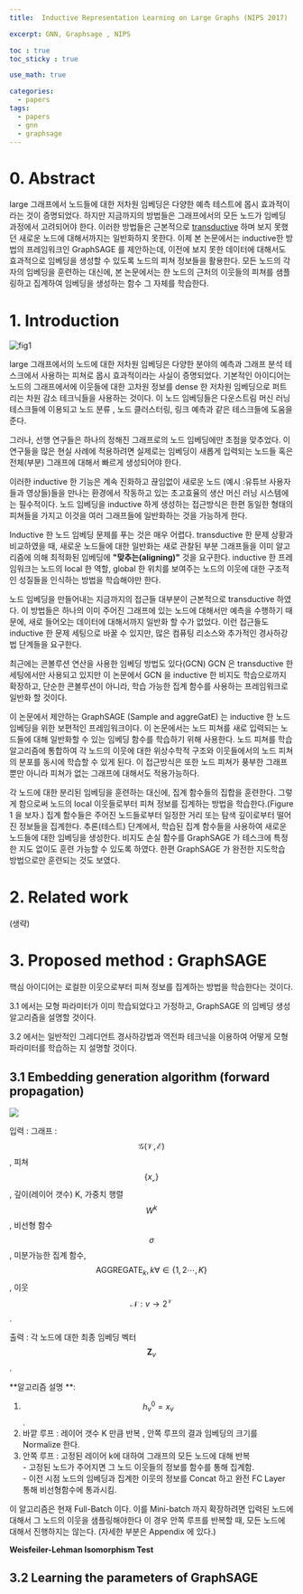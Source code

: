 ```yaml
---
title:  Inductive Representation Learning on Large Graphs (NIPS 2017)

excerpt: GNN, Graphsage , NIPS

toc : true
toc_sticky : true  

use_math: true

categories:
  - papers
tags:
  - papers
  - gnn
  - graphsage
---
```


# 0. Abstract

large 그래프에서 노드들에 대한 저차원 임베딩은 다양한 예측 테스트에 몹시 효과적이라는 것이 증명되었다. 하지만 지금까지의 방법들은 그래프에서의 모든 노드가 임베딩 과정에서 고려되어야 한다. 이러한 방법들은 
근본적으로 [transductive](https://en.wikipedia.org/wiki/Transduction_(machine_learning)) 하며 보지 못했던 새로운 노드에 대해서까지는 일반화하지 못한다. 이제
본 논문에서는 inductive한 방법의 프레임워크인 GraphSAGE 를 제안하는데, 이전에 보지 못한 데이터에
대해서도 효과적으로 임베딩을 생성할 수 있도록 노드의 피쳐 정보들을 활용한다. 모든 노드의 각자의 임베딩을 훈련하는 대신에, 
본 논문에서는 한 노드의 근처의 이웃들의 피쳐를 샘플링하고 집계하여
임베딩을 생성하는 함수 그 자체를 학습한다. 

# 1. Introduction 

![fig1](https://user-images.githubusercontent.com/113276452/243048496-7a3f6e99-44d0-4af9-8672-872bb7b41fcc.png)

large 그래프에서의 노드에 대한 저차원 임베딩은 다양한 분야의 예측과 그래프 분석 테스크에서 사용하는
피쳐로 몹시 효과적이라는 사실이 증명되었다. 기본적인 아이디어는 노드의 그래프에서에 이웃들에 대한 고차원 정보를 
dense 한 저차원 임베딩으로 퍼트리는 차원 감소 테크닉들을 사용하는 것이다. 
이 노드 임베딩들은 다운스트림 머신 러닝 테스크들에 이용되고 노드 분류 , 노드 클러스터링, 링크 예측과 같은
테스크들에 도움을 준다.

그러나, 선행 연구들은 하나의 정해진 그래프로의 노드 임베딩에만 초점을 맞추었다. 이 연구들을 많은 
현실 사례에 적용하려면 실제로는 임베딩이 새롭게 입력되는 노드들 혹은 전체(부분) 그래프에 대해서
빠르게 생성되어야 한다. 

이러한 inductive 한 기능은 계속 진화하고 끊임없이 새로운 노드
(예시 :유튜브 사용자들과 영상들)들을 만나는 환경에서 작동하고 있는 
초고효율의 생산 머신 러닝 시스템에는 필수적이다. 
노드 임베딩을 inductive 하게 생성하는 접근방식은 한편 동일한 형태의 피쳐들을 가지고 
이것을 여러 그래프들에 일반화하는 것을 가능하게 한다. 

Inductive 한 노드 임베딩 문제를 푸는 것은 매우 어렵다. transductive 한 문제 상황과 비교하였을 때, 
새로운 노드들에 대한 일반화는 새로 관찰된 부분 그래프들을 이미 알고리즘에
의해 최적화된 임베딩에 **"맞추는(aligning)"** 것을 요구한다. inductive 한 프레임워크는 
노드의 local 한 역할, global 한 위치를 보여주는 노드의 이웃에 대한 구조적인 성질들을 인식하는 방법을 학습해야만 한다.

노드 임베딩을 만들어내는 지금까지의 접근들 대부분이 근본적으로 transductive 하였다.
이 방법들은 하나의 이미 주어진 그래프에 있는 노드에 대해서만 예측을 수행하기 때문에,
새로 들어오는 데이터에 대해서까지 일반화 할 수가 없었다. 이런 접근들도 inductive 한
문제 세팅으로 바꿀 수 있지만, 많은 컴퓨팅 리소스와 추가적인 경사하강법 단계들을 요구한다.

최근에는 콘볼루션 연산을 사용한 임베딩 방법도 있다(GCN) GCN 은 transductive 한
세팅에서만 사용되고 있지만 이 논문에서 GCN 을 inductive 한 비지도 학습으로까지
확장하고, 단순한 콘볼루션이 아니라, 학습 가능한 집계 함수를 사용하는 프레임워크로 일반화 할 것이다.

이 논문에서 제안하는 GraphSAGE (Sample and aggreGatE) 는 inductive 한 노드 임베딩을 위한
보편적인 프레임워크이다. 이 논문에서는 노드 피쳐를 새로 입력되는 노드들에 대해 일반화할 수 있는 임베딩
함수를 학습하기 위해 사용한다. 노드 피쳐를 학습 알고리즘에 통합하여 각 노드의 이웃에 대한 위상수학적
구조와 이웃들에서의 노드 피쳐의 분포를 동시에 학습할 수 있게 된다. 이 접근방식은 또한 노드 피쳐가 풍부한
그래프뿐만 아니라 피쳐가 없는 그래프에 대해서도 적용가능하다.

각 노드에 대한 분리된 임베딩을 훈련하는 대신에, 집계 함수들의 집합을 훈련한다. 그렇게 함으로써 
노드의 local 이웃들로부터 피쳐 정보를 집계하는 방법을 학습한다.(Figure 1 을 보자.)
집계 함수들은 주어진 노드들로부터 일정한 거리 또는 탐색 깊이로부터 떨어진 정보들을 집계한다.
추론(테스트) 단계에서, 학습된 집계 함수들을 사용하여 새로운 노드들에 대한 임베딩을 생성한다.
비지도 손실 함수를 GraphSAGE 가 테스크에 특정한 지도 없이도 훈련 가능할 수 있도록 하였다.
한편 GraphSAGE 가 완전한 지도학습 방법으로만 훈련되는 것도 보였다. 

# 2. Related work

(생략)

# 3. Proposed method : GraphSAGE

핵심 아이디어는 로컬한 이웃으로부터 피쳐 정보를 집계하는 방법을 학습한다는 것이다.

3.1 에서는 모형 파라미터가 이미 학습되었다고 가정하고, GraphSAGE 의 임베딩 생성 알고리즘을
설명할 것이다.

3.2 에서는 일반적인 그레디언트 경사하강법과 역전파 테크닉을 이용하여 어떻게 모형 파라미터를
학습하는 지 설명할 것이다.

## 3.1 Embedding generation algorithm (forward propagation)

![](https://user-images.githubusercontent.com/113276452/243048562-4764034b-72cc-4b18-be29-cdcf1a042ae8.png)

입력 : 그래프 : $$\mathcal{G(V, E)}$$ , 피쳐 $$\{x_{\mathcal{v}}\}$$ ,
깊이(레이어 갯수) K, 가중치 행렬 $$W^{k}$$, 비선형 함수 $$\sigma$$ , 
미분가능한 집계 함수, $$\text{AGGREGATE}_k, k \forall \in \{1,2 \cdots, K\}$$, 이웃 $$\mathcal{N}: v \rightarrow 2^{\mathcal{V}}$$.

출력 : 각 노드에 대한 최종 임베딩 벡터 $$\mathbf{Z}_v$$.

**알고리즘 설명 **: 

1. $$h_{v}^0 = x_v$$.
2. 바깥 루프 : 레이어 갯수 K 만큼 반복 , 안쪽 루프의 결과 임베딩의 크기를 Normalize 한다.
3. 안쪽 루프 : 고정된 레이어 k에 대하여 그래프의 모든 노드에 대해 반복 <br> - 고정된 노드가 주어지면 그  노드 이웃들의 정보를 함수를 통해 집계함. <br> - 이전 시점 노드의 임베딩과 집계한 이웃의 정보를 Concat 하고 완전 FC Layer 통해 비선형함수에 통과시킴.

이 알고리즘은 현재 Full-Batch 이다. 이를 Mini-batch 까지 확장하려면 입력된 노드에 대해서
그 노드의 이웃을 샘플링해야한다 이 경우 안쪽 루프를 반복할 때, 모든 노드에 대해서 진행하지는 않는다.
(자세한 부분은 Appendix 에 있다.)

**Weisfeiler-Lehman Isomorphism Test**

## 3.2 Learning the parameters of GraphSAGE

